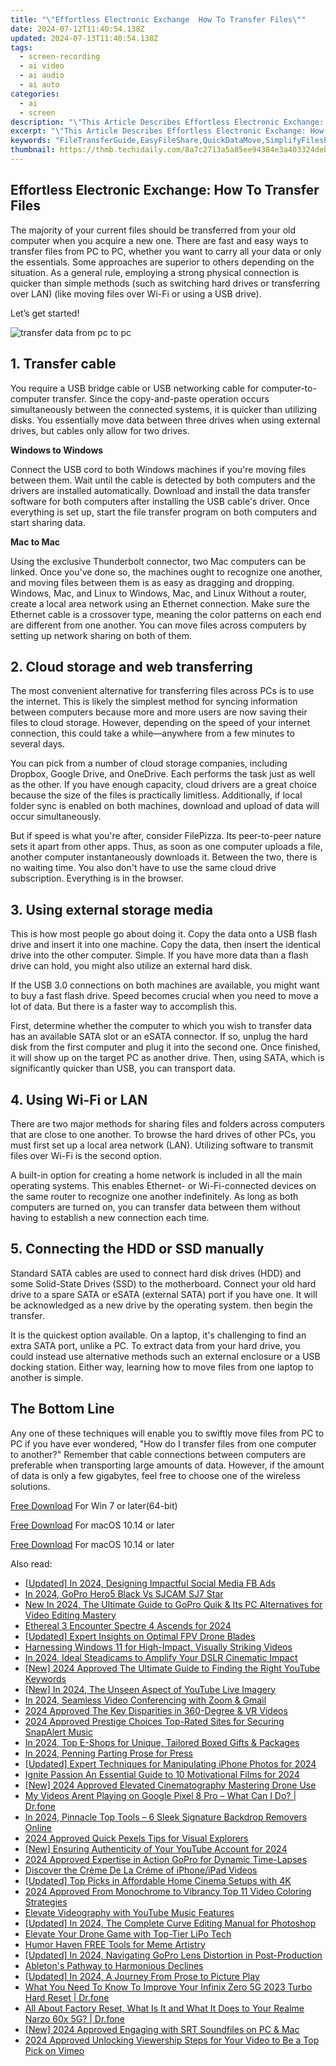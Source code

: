 ```yaml
---
title: "\"Effortless Electronic Exchange  How To Transfer Files\""
date: 2024-07-12T11:40:54.138Z
updated: 2024-07-13T11:40:54.138Z
tags: 
  - screen-recording
  - ai video
  - ai audio
  - ai auto
categories: 
  - ai
  - screen
description: "\"This Article Describes Effortless Electronic Exchange: How To Transfer Files\""
excerpt: "\"This Article Describes Effortless Electronic Exchange: How To Transfer Files\""
keywords: "FileTransferGuide,EasyFileShare,QuickDataMove,SimplifyFileshare,DataTransferTips,NoFussFileSend,TransferWisdom"
thumbnail: https://thmb.techidaily.com/8a7c2713a5a85ee94384e3a403324debf1e357fa3f2637bf212870351e0edf0f.jpg
---
```


## Effortless Electronic Exchange: How To Transfer Files

The majority of your current files should be transferred from your old computer when you acquire a new one. There are fast and easy ways to transfer files from PC to PC, whether you want to carry all your data or only the essentials. Some approaches are superior to others depending on the situation. As a general rule, employing a strong physical connection is quicker than simple methods (such as switching hard drives or transferring over LAN) (like moving files over Wi-Fi or using a USB drive).

Let’s get started!

![transfer data from pc to pc](https://images.wondershare.com/filmora/article-images/2022/11/best-options-to-transfer-files-from-one-computer-to-another.jpg)

## 1\. Transfer cable

You require a USB bridge cable or USB networking cable for computer-to-computer transfer. Since the copy-and-paste operation occurs simultaneously between the connected systems, it is quicker than utilizing disks. You essentially move data between three drives when using external drives, but cables only allow for two drives.

**Windows to Windows**

Connect the USB cord to both Windows machines if you're moving files between them. Wait until the cable is detected by both computers and the drivers are installed automatically. Download and install the data transfer software for both computers after installing the USB cable's driver. Once everything is set up, start the file transfer program on both computers and start sharing data.

**Mac to Mac**

Using the exclusive Thunderbolt connector, two Mac computers can be linked. Once you've done so, the machines ought to recognize one another, and moving files between them is as easy as dragging and dropping. Windows, Mac, and Linux to Windows, Mac, and Linux Without a router, create a local area network using an Ethernet connection. Make sure the Ethernet cable is a crossover type, meaning the color patterns on each end are different from one another. You can move files across computers by setting up network sharing on both of them.

## 2\. Cloud storage and web transferring

The most convenient alternative for transferring files across PCs is to use the internet. This is likely the simplest method for syncing information between computers because more and more users are now saving their files to cloud storage. However, depending on the speed of your internet connection, this could take a while—anywhere from a few minutes to several days.

You can pick from a number of cloud storage companies, including Dropbox, Google Drive, and OneDrive. Each performs the task just as well as the other. If you have enough capacity, cloud drivers are a great choice because the size of the files is practically limitless. Additionally, if local folder sync is enabled on both machines, download and upload of data will occur simultaneously.

But if speed is what you're after, consider FilePizza. Its peer-to-peer nature sets it apart from other apps. Thus, as soon as one computer uploads a file, another computer instantaneously downloads it. Between the two, there is no waiting time. You also don't have to use the same cloud drive subscription. Everything is in the browser.

## 3\. Using external storage media

This is how most people go about doing it. Copy the data onto a USB flash drive and insert it into one machine. Copy the data, then insert the identical drive into the other computer. Simple. If you have more data than a flash drive can hold, you might also utilize an external hard disk.

If the USB 3.0 connections on both machines are available, you might want to buy a fast flash drive. Speed becomes crucial when you need to move a lot of data. But there is a faster way to accomplish this.

First, determine whether the computer to which you wish to transfer data has an available SATA slot or an eSATA connector. If so, unplug the hard disk from the first computer and plug it into the second one. Once finished, it will show up on the target PC as another drive. Then, using SATA, which is significantly quicker than USB, you can transport data.

## 4\. Using Wi-Fi or LAN

There are two major methods for sharing files and folders across computers that are close to one another. To browse the hard drives of other PCs, you must first set up a local area network (LAN). Utilizing software to transmit files over Wi-Fi is the second option.

A built-in option for creating a home network is included in all the main operating systems. This enables Ethernet- or Wi-Fi-connected devices on the same router to recognize one another indefinitely. As long as both computers are turned on, you can transfer data between them without having to establish a new connection each time.

## 5\. Connecting the HDD or SSD manually

Standard SATA cables are used to connect hard disk drives (HDD) and some Solid-State Drives (SSD) to the motherboard. Connect your old hard drive to a spare SATA or eSATA (external SATA) port if you have one. It will be acknowledged as a new drive by the operating system. then begin the transfer.

It is the quickest option available. On a laptop, it's challenging to find an extra SATA port, unlike a PC. To extract data from your hard drive, you could instead use alternative methods such an external enclosure or a USB docking station. Either way, learning how to move files from one laptop to another is simple.

## The Bottom Line

Any one of these techniques will enable you to swiftly move files from PC to PC if you have ever wondered, "How do I transfer files from one computer to another?" Remember that cable connections between computers are preferable when transporting large amounts of data. However, if the amount of data is only a few gigabytes, feel free to choose one of the wireless solutions.

[Free Download](https://tools.techidaily.com/wondershare/filmora/download/) For Win 7 or later(64-bit)

[Free Download](https://tools.techidaily.com/wondershare/filmora/download/) For macOS 10.14 or later

[Free Download](https://tools.techidaily.com/wondershare/filmora/download/) For macOS 10.14 or later

<ins class="adsbygoogle"
     style="display:block"
     data-ad-format="autorelaxed"
     data-ad-client="ca-pub-7571918770474297"
     data-ad-slot="1223367746"></ins>

<ins class="adsbygoogle"
     style="display:block"
     data-ad-format="autorelaxed"
     data-ad-client="ca-pub-7571918770474297"
     data-ad-slot="1223367746"></ins>



<ins class="adsbygoogle"
     style="display:block"
     data-ad-client="ca-pub-7571918770474297"
     data-ad-slot="8358498916"
     data-ad-format="auto"
     data-full-width-responsive="true"></ins>




<span class="atpl-alsoreadstyle">Also read:</span>
<div><ul>
<li><a href="https://facebook-video-recording.techidaily.com/updated-in-2024-designing-impactful-social-media-fb-ads/"><u>[Updated] In 2024, Designing Impactful Social Media FB Ads</u></a></li>
<li><a href="https://some-techniques.techidaily.com/in-2024-gopro-hero5-black-vs-sjcam-sj7-star/"><u>In 2024, GoPro Hero5 Black Vs SJCAM SJ7 Star</u></a></li>
<li><a href="https://ai-video-tools.techidaily.com/new-in-2024-the-ultimate-guide-to-gopro-quik-and-its-pc-alternatives-for-video-editing-mastery/"><u>New In 2024, The Ultimate Guide to GoPro Quik & Its PC Alternatives for Video Editing Mastery</u></a></li>
<li><a href="https://fox-info.techidaily.com/ethereal-3-encounter-spectre-4-ascends-for-2024/"><u>Ethereal 3 Encounter  Spectre 4 Ascends for 2024</u></a></li>
<li><a href="https://fox-info.techidaily.com/updated-expert-insights-on-optimal-fpv-drone-blades/"><u>[Updated] Expert Insights on Optimal FPV Drone Blades</u></a></li>
<li><a href="https://fox-info.techidaily.com/harnessing-windows-11-for-high-impact-visually-striking-videos/"><u>Harnessing Windows 11 for High-Impact, Visually Striking Videos</u></a></li>
<li><a href="https://fox-info.techidaily.com/in-2024-ideal-steadicams-to-amplify-your-dslr-cinematic-impact/"><u>In 2024, Ideal Steadicams to Amplify Your DSLR Cinematic Impact</u></a></li>
<li><a href="https://youtube-data.techidaily.com/024-approved-the-ultimate-guide-to-finding-the-right-youtube-keywords/"><u>[New] 2024 Approved  The Ultimate Guide to Finding the Right YouTube Keywords</u></a></li>
<li><a href="https://youtube-data.techidaily.com/n-2024-the-unseen-aspect-of-youtube-live-imagery/"><u>[New] In 2024, The Unseen Aspect of YouTube Live Imagery</u></a></li>
<li><a href="https://fox-info.techidaily.com/in-2024-seamless-video-conferencing-with-zoom-and-gmail/"><u>In 2024, Seamless Video Conferencing with Zoom & Gmail</u></a></li>
<li><a href="https://fox-info.techidaily.com/2024-approved-the-key-disparities-in-360-degree-and-vr-videos/"><u>2024 Approved  The Key Disparities in 360-Degree & VR Videos</u></a></li>
<li><a href="https://extra-guidance.techidaily.com/2024-approved-prestige-choices-top-rated-sites-for-securing-snapalert-music/"><u>2024 Approved  Prestige Choices  Top-Rated Sites for Securing SnapAlert Music</u></a></li>
<li><a href="https://some-guidance.techidaily.com/in-2024-top-e-shops-for-unique-tailored-boxed-gifts-and-packages/"><u>In 2024, Top E-Shops for Unique, Tailored Boxed Gifts & Packages</u></a></li>
<li><a href="https://youtube-webster.techidaily.com/24-penning-parting-prose-for-press/"><u>In 2024, Penning Parting Prose for Press</u></a></li>
<li><a href="https://fox-info.techidaily.com/updated-expert-techniques-for-manipulating-iphone-photos-for-2024/"><u>[Updated] Expert Techniques for Manipulating iPhone Photos for 2024</u></a></li>
<li><a href="https://fox-info.techidaily.com/ignite-passion-an-essential-guide-to-10-motivational-films-for-2024/"><u>Ignite Passion  An Essential Guide to 10 Motivational Films for 2024</u></a></li>
<li><a href="https://fox-info.techidaily.com/new-2024-approved-elevated-cinematography-mastering-drone-use/"><u>[New] 2024 Approved  Elevated Cinematography  Mastering Drone Use</u></a></li>
<li><a href="https://fix-guide.techidaily.com/my-videos-arent-playing-on-google-pixel-8-pro-what-can-i-do-drfone-by-drfone-fix-android-problems-fix-android-problems/"><u>My Videos Arent Playing on Google Pixel 8 Pro – What Can I Do? | Dr.fone</u></a></li>
<li><a href="https://vp-tips.techidaily.com/in-2024-pinnacle-top-tools-6-sleek-signature-backdrop-removers-online/"><u>In 2024, Pinnacle Top Tools – 6 Sleek Signature Backdrop Removers Online</u></a></li>
<li><a href="https://fox-info.techidaily.com/2024-approved-quick-pexels-tips-for-visual-explorers/"><u>2024 Approved  Quick Pexels Tips for Visual Explorers</u></a></li>
<li><a href="https://facebook-video-share.techidaily.com/new-ensuring-authenticity-of-your-youtube-account-for-2024/"><u>[New] Ensuring Authenticity of Your YouTube Account for 2024</u></a></li>
<li><a href="https://fox-info.techidaily.com/2024-approved-expertise-in-action-gopro-for-dynamic-time-lapses/"><u>2024 Approved  Expertise in Action  GoPro for Dynamic Time-Lapses</u></a></li>
<li><a href="https://extra-resources.techidaily.com/discover-the-creme-de-la-creme-of-iphoneipad-videos/"><u>Discover the Crème De La Créme of iPhone/iPad Videos</u></a></li>
<li><a href="https://fox-info.techidaily.com/updated-top-picks-in-affordable-home-cinema-setups-with-4k/"><u>[Updated] Top Picks in Affordable Home Cinema Setups with 4K</u></a></li>
<li><a href="https://some-techniques.techidaily.com/2024-approved-from-monochrome-to-vibrancy-top-11-video-coloring-strategies/"><u>2024 Approved  From Monochrome to Vibrancy  Top 11 Video Coloring Strategies</u></a></li>
<li><a href="https://fox-info.techidaily.com/elevate-videography-with-youtube-music-features/"><u>Elevate Videography with YouTube Music Features</u></a></li>
<li><a href="https://fox-info.techidaily.com/updated-in-2024-the-complete-curve-editing-manual-for-photoshop/"><u>[Updated] In 2024, The Complete Curve Editing Manual for Photoshop</u></a></li>
<li><a href="https://fox-info.techidaily.com/elevate-your-drone-game-with-top-tier-lipo-tech/"><u>Elevate Your Drone Game with Top-Tier LiPo Tech</u></a></li>
<li><a href="https://fox-info.techidaily.com/humor-haven-free-tools-for-meme-artistry/"><u>Humor Haven  FREE Tools for Meme Artistry</u></a></li>
<li><a href="https://fox-info.techidaily.com/updated-in-2024-navigating-gopro-lens-distortion-in-post-production/"><u>[Updated] In 2024, Navigating GoPro Lens Distortion in Post-Production</u></a></li>
<li><a href="https://fox-info.techidaily.com/abletons-pathway-to-harmonious-declines/"><u>Ableton's Pathway to Harmonious Declines</u></a></li>
<li><a href="https://fox-info.techidaily.com/updated-in-2024-a-journey-from-prose-to-picture-play/"><u>[Updated] In 2024, A Journey From Prose to Picture Play</u></a></li>
<li><a href="https://techidaily.com/what-you-need-to-know-to-improve-your-infinix-zero-5g-2023-turbo-hard-reset-drfone-by-drfone-reset-android-reset-android/"><u>What You Need To Know To Improve Your Infinix Zero 5G 2023 Turbo Hard Reset | Dr.fone</u></a></li>
<li><a href="https://phone-solutions.techidaily.com/all-about-factory-reset-what-is-it-and-what-it-does-to-your-realme-narzo-60x-5g-drfone-by-drfone-reset-android-reset-android/"><u>All About Factory Reset, What Is It and What It Does to Your Realme Narzo 60x 5G? | Dr.fone</u></a></li>
<li><a href="https://fox-info.techidaily.com/new-2024-approved-engaging-with-srt-soundfiles-on-pc-and-mac/"><u>[New] 2024 Approved  Engaging with SRT Soundfiles on PC & Mac</u></a></li>
<li><a href="https://vimeo-videos.techidaily.com/2024-approved-unlocking-viewership-steps-for-your-video-to-be-a-top-pick-on-vimeo/"><u>2024 Approved  Unlocking Viewership  Steps for Your Video to Be a Top Pick on Vimeo</u></a></li>
</ul></div>

